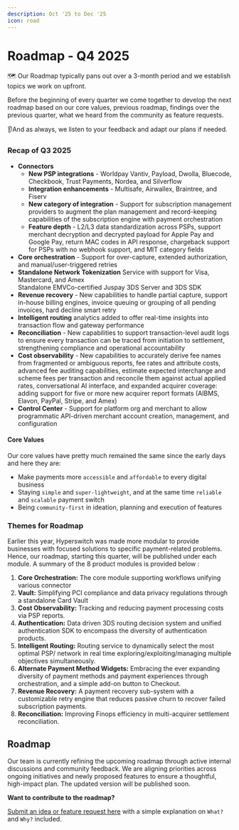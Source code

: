 ```yaml
---
description: Oct '25 to Dec '25
icon: road
---
```


# Roadmap - Q4 2025

🗺️ Our Roadmap typically pans out over a 3-month period and we establish topics we work on upfront.

Before the beginning of every quarter we come together to develop the next roadmap based on our core values, previous roadmap, findings over the previous quarter, what we heard from the community as feature requests.

👂And as always, we listen to your feedback and adapt our plans if needed.

### Recap of Q3 2025 <a href="#recap-of-q2-2024" id="recap-of-q2-2024"></a>

* **Connectors**
  * **New PSP integrations** - Worldpay Vantiv, Payload, Dwolla, Bluecode, Checkbook, Trust Payments, Nordea, and Silverflow
  * **Integration enhancements** - Multisafe, Airwallex, Braintree, and Fiserv
  * **New category of integration** - Support for subscription management providers to augment the plan management and record-keeping capabilities of the subscription engine with payment orchestration
  * **Feature depth** - L2/L3 data standardization across PSPs, support merchant decryption and decrypted payload for Apple Pay and Google Pay, return MAC codes in API response, chargeback support for PSPs with no webhook support, and MIT category fields
* **Core orchestration** - Support for over-capture, extended authorization, and manual/user-triggered retries
* **Standalone Network Tokenization** Service with support for Visa, Mastercard, and Amex\
  Standalone EMVCo-certified Juspay 3DS Server and 3DS SDK
* **Revenue recovery** - New capabilities to handle partial capture, support in-house billing engines, invoice queuing or grouping of all pending invoices, hard decline smart retry
* **Intelligent routing** analytics added to offer real-time insights into transaction flow and gateway performance
* **Reconciliation** - New capabilities to support transaction-level audit logs to ensure every transaction can be traced from initiation to settlement, strengthening compliance and operational accountability
* **Cost observability** - New capabilities to accurately derive fee names from fragmented or ambiguous reports, fee rates and attribute costs, advanced fee auditing capabilities, estimate expected interchange and scheme fees per transaction and reconcile them against actual applied rates, conversational AI interface, and expanded acquirer coverage: adding support for five or more new acquirer report formats (AIBMS, Elavon, PayPal, Stripe, and Amex)
* **Control Center** - Support for platform org and merchant to allow programmatic API-driven merchant account creation, management, and configuration

#### Core Values <a href="#core-values" id="core-values"></a>

Our core values have pretty much remained the same since the early days and here they are:

* Make payments more `accessible` and `affordable` to every digital business
* Staying `simple` and `super-lightweight`, and at the same time `reliable` and `scalable` payment switch
* Being `community-first` in ideation, planning and execution of features

### Themes for Roadmap <a href="#themes-for-roadmap" id="themes-for-roadmap"></a>

Earlier this year, Hyperswitch was made more modular to provide businesses with focused solutions to specific payment-related problems. Hence, our roadmap, starting this quarter, will be published under each module. A summary of the 8 product modules is provided below :

1. **Core Orchestration:** The core module supporting workflows unifying various connector
2. **Vault:** Simplifying PCI compliance and data privacy regulations through a standalone Card Vault
3. **Cost Observability:** Tracking and reducing payment processing costs via PSP reports.
4. **Authentication:** Data driven 3DS routing decision system and unified authentication SDK to encompass the diversity of authentication products.
5. **Intelligent Routing:** Routing service to dynamically select the most optimal PSP/ network in real time exploring/exploiting/managing multiple objectives simultaneously.
6. ​​**Alternate Payment Method Widgets:** Embracing the ever expanding diversity of payment methods and payment experiences through orchestration, and a simple add-on button to Checkout.
7. **Revenue Recovery:** A payment recovery sub-system with a customizable retry engine that reduces passive churn to recover failed subscription payments.
8. **Reconciliation:** Improving Finops efficiency in multi-acquirer settlement reconciliation.

## Roadmap <a href="#roadmap" id="roadmap"></a>

Our team is currently refining the upcoming roadmap through active internal discussions and community feedback. We are aligning priorities across ongoing initiatives and newly proposed features to ensure a thoughtful, high-impact plan. The updated version will be published soon.

**Want to contribute to the roadmap?**

[Submit an idea or feature request here](https://github.com/juspay/hyperswitch/discussions/categories/ideas-feature-requests) with a simple explanation on `What?` and `Why?` included.
